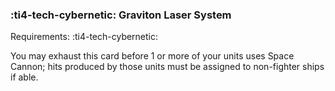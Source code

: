 ### :ti4-tech-cybernetic: **Graviton Laser System**

Requirements: :ti4-tech-cybernetic:

You may exhaust this card before 1 or more of your units uses Space Cannon; hits produced by those units must be assigned to non-fighter ships if able.
